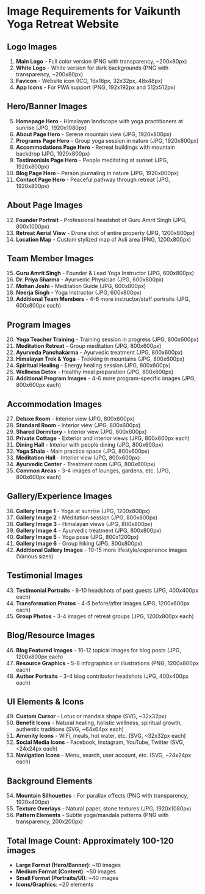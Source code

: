 # Image Requirements for Vaikunth Yoga Retreat Website

## Logo Images
1. **Main Logo** - Full color version (PNG with transparency, ~200x80px)
2. **White Logo** - White version for dark backgrounds (PNG with transparency, ~200x80px)
3. **Favicon** - Website icon (ICO, 16x16px, 32x32px, 48x48px)
4. **App Icons** - For PWA support (PNG, 192x192px and 512x512px)

## Hero/Banner Images
5. **Homepage Hero** - Himalayan landscape with yoga practitioners at sunrise (JPG, 1920x1080px)
6. **About Page Hero** - Serene mountain view (JPG, 1920x800px)
7. **Programs Page Hero** - Group yoga session in nature (JPG, 1920x800px)
8. **Accommodations Page Hero** - Retreat buildings with mountain backdrop (JPG, 1920x800px)
9. **Testimonials Page Hero** - People meditating at sunset (JPG, 1920x800px)
10. **Blog Page Hero** - Person journaling in nature (JPG, 1920x800px)
11. **Contact Page Hero** - Peaceful pathway through retreat (JPG, 1920x800px)

## About Page Images
12. **Founder Portrait** - Professional headshot of Guru Amrit Singh (JPG, 800x1000px)
13. **Retreat Aerial View** - Drone shot of entire property (JPG, 1200x800px)
14. **Location Map** - Custom stylized map of Auli area (PNG, 1200x800px)

## Team Member Images
15. **Guru Amrit Singh** - Founder & Lead Yoga Instructor (JPG, 600x800px)
16. **Dr. Priya Sharma** - Ayurvedic Physician (JPG, 600x800px)
17. **Mohan Joshi** - Meditation Guide (JPG, 600x800px)
18. **Neerja Singh** - Yoga Instructor (JPG, 600x800px)
19. **Additional Team Members** - 4-6 more instructor/staff portraits (JPG, 600x800px each)

## Program Images
20. **Yoga Teacher Training** - Training session in progress (JPG, 800x600px)
21. **Meditation Retreat** - Group meditation (JPG, 800x600px)
22. **Ayurveda Panchakarma** - Ayurvedic treatment (JPG, 800x600px)
23. **Himalayan Trek & Yoga** - Trekking in mountains (JPG, 800x600px)
24. **Spiritual Healing** - Energy healing session (JPG, 800x600px)
25. **Wellness Detox** - Healthy meal preparation (JPG, 800x600px)
26. **Additional Program Images** - 4-6 more program-specific images (JPG, 800x600px each)

## Accommodation Images
27. **Deluxe Room** - Interior view (JPG, 800x600px)
28. **Standard Room** - Interior view (JPG, 800x600px)
29. **Shared Dormitory** - Interior view (JPG, 800x600px)
30. **Private Cottage** - Exterior and interior views (JPG, 800x600px each)
31. **Dining Hall** - Interior with people dining (JPG, 800x600px)
32. **Yoga Shala** - Main practice space (JPG, 800x600px)
33. **Meditation Hall** - Interior view (JPG, 800x600px)
34. **Ayurvedic Center** - Treatment room (JPG, 800x600px)
35. **Common Areas** - 3-4 images of lounges, gardens, etc. (JPG, 800x600px each)

## Gallery/Experience Images
36. **Gallery Image 1** - Yoga at sunrise (JPG, 1200x800px)
37. **Gallery Image 2** - Meditation session (JPG, 800x800px)
38. **Gallery Image 3** - Himalayan views (JPG, 800x800px)
39. **Gallery Image 4** - Ayurvedic treatment (JPG, 800x800px)
40. **Gallery Image 5** - Yoga pose (JPG, 800x1200px)
41. **Gallery Image 6** - Group hiking (JPG, 800x800px)
42. **Additional Gallery Images** - 10-15 more lifestyle/experience images (Various sizes)

## Testimonial Images
43. **Testimonial Portraits** - 8-10 headshots of past guests (JPG, 400x400px each)
44. **Transformation Photos** - 4-5 before/after images (JPG, 1200x600px each)
45. **Group Photos** - 3-4 images of retreat groups (JPG, 1200x800px each)

## Blog/Resource Images
46. **Blog Featured Images** - 10-12 topical images for blog posts (JPG, 1200x800px each)
47. **Resource Graphics** - 5-6 infographics or illustrations (PNG, 1200x800px each)
48. **Author Portraits** - 3-4 blog contributor headshots (JPG, 400x400px each)

## UI Elements & Icons
49. **Custom Cursor** - Lotus or mandala shape (SVG, ~32x32px)
50. **Benefit Icons** - Natural healing, holistic wellness, spiritual growth, authentic traditions (SVG, ~64x64px each)
51. **Amenity Icons** - WiFi, meals, hot water, etc. (SVG, ~32x32px each)
52. **Social Media Icons** - Facebook, Instagram, YouTube, Twitter (SVG, ~24x24px each)
53. **Navigation Icons** - Menu, search, user account, etc. (SVG, ~24x24px each)

## Background Elements
54. **Mountain Silhouettes** - For parallax effects (PNG with transparency, 1920x400px)
55. **Texture Overlays** - Natural paper, stone textures (JPG, 1920x1080px)
56. **Pattern Elements** - Subtle yoga/mandala patterns (PNG with transparency, 200x200px)

## Total Image Count: Approximately 100-120 images
- **Large Format (Hero/Banner)**: ~10 images
- **Medium Format (Content)**: ~50 images
- **Small Format (Portraits/UI)**: ~40 images
- **Icons/Graphics**: ~20 elements
